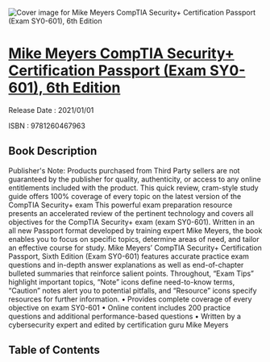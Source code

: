 ![Cover image for Mike Meyers CompTIA Security+ Certification Passport (Exam SY0-601), 6th Edition](https://imgdetail.ebookreading.net/cover/cover/202109/EB9781260467963.jpg)

[Mike Meyers CompTIA Security+ Certification Passport (Exam SY0-601), 6th Edition](https://ebookreading.net/view/book/Mike+Meyers+CompTIA+Security%2B+Certification+Passport+%28Exam+SY0-601%29%2C+6th+Edition-EB9781260467963_1.html "Mike Meyers CompTIA Security+ Certification Passport (Exam SY0-601), 6th Edition")
====================================================================================================================

Release Date : 2021/01/01

ISBN : 9781260467963

Book Description
-----------------

Publisher's Note: Products purchased from Third Party sellers are not guaranteed by the publisher for quality, authenticity, or access to any online entitlements included with the product.
This quick review, cram-style study guide offers 100% coverage of every topic on the latest version of the CompTIA Security+ exam
This powerful exam preparation resource presents an accelerated review of the pertinent technology and covers all objectives for the CompTIA Security+ exam (exam SY0-601). Written in an all new Passport format developed by training expert Mike Meyers, the book enables you to focus on specific topics, determine areas of need, and tailor an effective course for study.
Mike Meyers’ CompTIA Security+ Certification Passport, Sixth Edition (Exam SY0-601) features accurate practice exam questions and in-depth answer explanations as well as end-of-chapter bulleted summaries that reinforce salient points. Throughout, “Exam Tips” highlight important topics, “Note” icons define need-to-know terms, “Caution” notes alert you to potential pitfalls, and “Resource” icons specify resources for further information.
• Provides complete coverage of every objective on exam SY0-601
• Online content includes 200 practice questions and additional performance-based questions
• Written by a cybersecurity expert and edited by certification guru Mike Meyers



Table of Contents
-----------------

